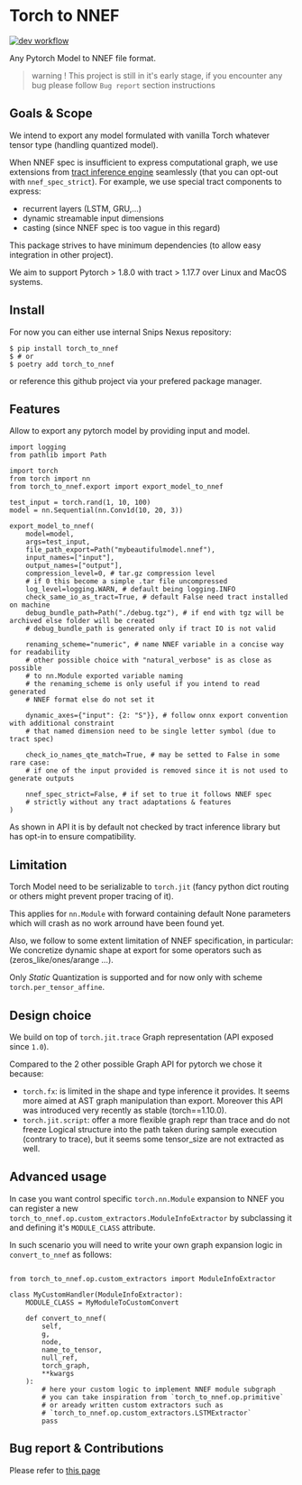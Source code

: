 # Torch to NNEF
[![dev workflow](https://github.com/sonos/torch-to-nnef/actions/workflows/dev.yml/badge.svg?branch=main)](https://github.com/sonos/torch-to-nnef/actions/workflows/dev.yml)

Any Pytorch Model to NNEF file format.

> warning ! This project is still in it's early stage, if you encounter any bug please follow `Bug report` section instructions

## Goals & Scope

We intend to export any model formulated with vanilla Torch whatever tensor type
(handling quantized model).

When NNEF spec is insufficient to express computational graph, we use extensions from
[tract inference engine](github.com/sonos/tract) seamlessly (that you can opt-out with `nnef_spec_strict`).
For example, we use special tract components to express:
- recurrent layers (LSTM, GRU,...)
- dynamic streamable input dimensions
- casting (since NNEF spec is too vague in this regard)

This package strives to have minimum dependencies (to allow easy integration in other project).

We aim to support Pytorch > 1.8.0 with tract > 1.17.7 over Linux and MacOS systems.

## Install

For now you can either use internal Snips Nexus repository:
```
$ pip install torch_to_nnef
$ # or
$ poetry add torch_to_nnef
```

or reference this github project via your prefered package manager.

## Features

Allow to export any pytorch model by providing input and model.
```python3
import logging
from pathlib import Path

import torch
from torch import nn
from torch_to_nnef.export import export_model_to_nnef

test_input = torch.rand(1, 10, 100)
model = nn.Sequential(nn.Conv1d(10, 20, 3))

export_model_to_nnef(
    model=model,
    args=test_input,
    file_path_export=Path("mybeautifulmodel.nnef"),
    input_names=["input"],
    output_names=["output"],
    compression_level=0, # tar.gz compression level
    # if 0 this become a simple .tar file uncompressed
    log_level=logging.WARN, # default being logging.INFO
    check_same_io_as_tract=True, # default False need tract installed on machine
    debug_bundle_path=Path("./debug.tgz"), # if end with tgz will be archived else folder will be created
    # debug_bundle_path is generated only if tract IO is not valid

    renaming_scheme="numeric", # name NNEF variable in a concise way for readability
    # other possible choice with "natural_verbose" is as close as possible
    # to nn.Module exported variable naming
    # the renaming_scheme is only useful if you intend to read generated
    # NNEF format else do not set it

    dynamic_axes={"input": {2: "S"}}, # follow onnx export convention with additional constraint
    # that named dimension need to be single letter symbol (due to tract spec)

    check_io_names_qte_match=True, # may be setted to False in some rare case:
    # if one of the input provided is removed since it is not used to generate outputs

    nnef_spec_strict=False, # if set to true it follows NNEF spec
    # strictly without any tract adaptations & features
)
```

As shown in API it is by default not checked by tract inference library but has
opt-in to ensure compatibility.

## Limitation

Torch Model need to be serializable to `torch.jit` (fancy python dict routing
or others might prevent proper tracing of it).

This applies for `nn.Module` with forward containing default None parameters which
will crash as no work arround have been found yet.

Also, we follow to some extent limitation of NNEF specification, in particular:
We concretize dynamic shape at export for some operators such as (zeros_like/ones/arange ...).

Only *Static* Quantization is supported and for now only with scheme `torch.per_tensor_affine`.

## Design choice

We build on top of `torch.jit.trace` Graph representation (API exposed since `1.0`).

Compared to the 2 other possible Graph API for pytorch we chose it because:
- `torch.fx`: is limited in the shape and type inference it provides. It seems more
  aimed at AST graph manipulation than export. Moreover this API was introduced very
  recently as stable (torch==1.10.0).
- `torch.jit.script`: offer a more flexible graph repr than trace and do not freeze
  Logical structure into the path taken during sample execution (contrary to trace),
  but it seems some tensor_size are not extracted as well.

## Advanced usage

In case you want control specific `torch.nn.Module` expansion to NNEF you can
register a new `torch_to_nnef.op.custom_extractors.ModuleInfoExtractor` by
subclassing it and defining it's `MODULE_CLASS` attribute.

In such scenario you will need to write your own graph expansion logic in
`convert_to_nnef` as follows:

```python3

from torch_to_nnef.op.custom_extractors import ModuleInfoExtractor

class MyCustomHandler(ModuleInfoExtractor):
    MODULE_CLASS = MyModuleToCustomConvert

    def convert_to_nnef(
        self,
        g,
        node,
        name_to_tensor,
        null_ref,
        torch_graph,
        **kwargs
    ):
        # here your custom logic to implement NNEF module subgraph
        # you can take inspiration from `torch_to_nnef.op.primitive`
        # or aready written custom extractors such as
        # `torch_to_nnef.op.custom_extractors.LSTMExtractor`
        pass
```

## Bug report & Contributions

Please refer to [this page](./CONTRIBUTING.md)
